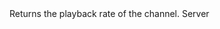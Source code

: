 <function name="GetPlaybackRate" parent="IGModAudioChannel" type="classfunc">
	<description>
		Returns the playback rate of the channel.
	</description>
	<realm>Server</realm>
	<args>
	</args>
	<rets>
		<ret name="" type="number"></ret>
	</rets>
</function>